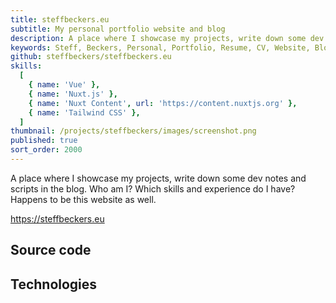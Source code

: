 ```yaml
---
title: steffbeckers.eu
subtitle: My personal portfolio website and blog
description: A place where I showcase my projects, write down some dev notes and scripts in the blog. Who am I? Which skills and experience do I have? Happens to be this website as well.
keywords: Steff, Beckers, Personal, Portfolio, Resume, CV, Website, Blog, steffbeckers.eu, Vue, Vue.js, Nuxt, Nuxt.js, Nuxt Content, Tailwind CSS
github: steffbeckers/steffbeckers.eu
skills:
  [
    { name: 'Vue' },
    { name: 'Nuxt.js' },
    { name: 'Nuxt Content', url: 'https://content.nuxtjs.org' },
    { name: 'Tailwind CSS' },
  ]
thumbnail: /projects/steffbeckers/images/screenshot.png
published: true
sort_order: 2000
---
```


A place where I showcase my projects, write down some dev notes and scripts in the blog. Who am I? Which skills and experience do I have? Happens to be this website as well.

https://steffbeckers.eu

## Source code

<project-detail-github :github-project="github"></project-detail-github>

## Technologies

<skills-list :skills="skills"></skills-list>
